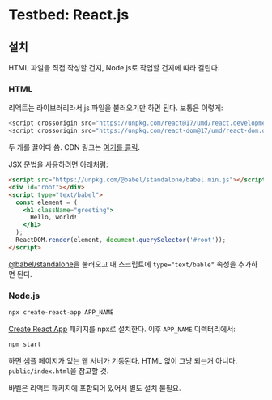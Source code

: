 # Testbed: React.js

## 설치

HTML 파일을 직접 작성할 건지, Node.js로 작업할 건지에 따라 갈린다.

### HTML

리액트는 라이브러리라서 js 파일을 불러오기만 하면 된다. 보통은 이렇게:

```js
<script crossorigin src="https://unpkg.com/react@17/umd/react.development.js"></script>
<script crossorigin src="https://unpkg.com/react-dom@17/umd/react-dom.development.js"></script>
```

두 개를 끌어다 씀. CDN 링크는 [여기를 클릭](https://reactjs.org/docs/cdn-links.html).

JSX 문법을 사용하려면 아래처럼:

```html
<script src="https://unpkg.com/@babel/standalone/babel.min.js"></script>
<div id="root"></div>
<script type="text/babel">
  const element = (
    <h1 className="greeting">
      Hello, world!
    </h1>
  );
  ReactDOM.render(element, document.querySelector('#root'));
</script>
```

[@babel/standalone](https://babeljs.io/docs/en/babel-standalone#installation)을 불러오고 내 스크립트에 `type="text/bable"` 속성을 추가하면 된다.

### Node.js

```bash
npx create-react-app APP_NAME
```

[Create React App](https://create-react-app.dev/docs/getting-started/) 패키지를 npx로 설치한다. 이후 `APP_NAME` 디렉터리에서:

```bash
npm start
```

하면 샘플 페이지가 있는 웹 서버가 기동된다. HTML 없이 그냥 되는거 아니다. `public/index.html`을 참고할 것.

바벨은 리액트 패키지에 포함되어 있어서 별도 설치 불필요.
